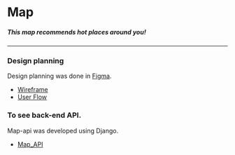 # Map

##### This map recommends hot places around you!
------------------------------------------
### Design planning
Design planning was done in [Figma](https://www.figma.com).
- [Wireframe](https://www.figma.com/file/wMnQAYqoEiIHwCdSPudObb/Lo-fi-Wireframe-Kit-Community?node-id=2%3A6550) 
- [User Flow](https://www.figma.com/file/RvH6qVWE0VgdtQ4XGxn5Ok/User-Flow-Kit-(Community)?node-id=0%3A1)

### To see back-end API.
Map-api was developed using Django.
- [Map_API](https://www.github.com/hbin0701/map_api)
